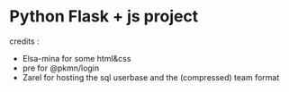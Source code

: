 # Python Flask + js project

credits :
- Elsa-mina for some html&css
- pre for @pkmn/login
- Zarel for hosting the sql userbase and the (compressed) team format
